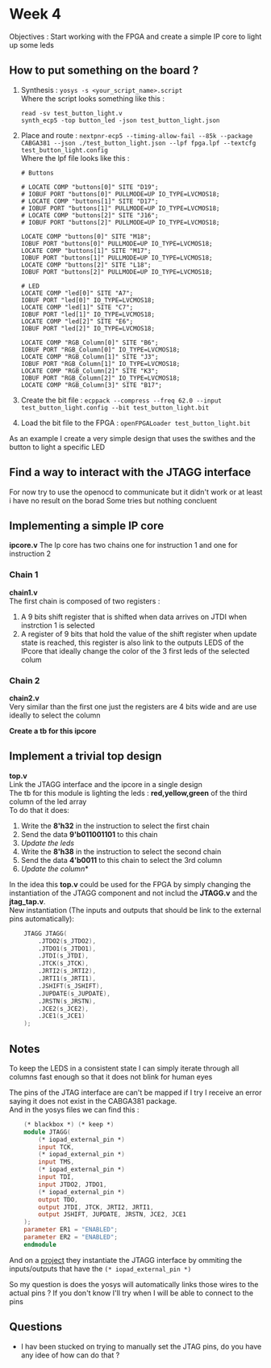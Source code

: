 # Week 4

Objectives : Start working with the FPGA and create a simple IP core to light up some leds  

## How to put something on the board ?

1. Synthesis : ```yosys -s <your_script_name>.script```  
    Where the script looks something like this :  

    ```script
    read -sv test_button_light.v
    synth_ecp5 -top button_led -json test_button_light.json
    ```

2. Place and route : ```nextpnr-ecp5 --timing-allow-fail --85k --package CABGA381 --json ./test_button_light.json --lpf fpga.lpf --textcfg test_button_light.config```  
    Where the lpf file looks like this :  

    ```lpf
    # Buttons

    # LOCATE COMP "buttons[0]" SITE "D19";
    # IOBUF PORT "buttons[0]" PULLMODE=UP IO_TYPE=LVCMOS18;
    # LOCATE COMP "buttons[1]" SITE "D17";
    # IOBUF PORT "buttons[1]" PULLMODE=UP IO_TYPE=LVCMOS18;
    # LOCATE COMP "buttons[2]" SITE "J16";
    # IOBUF PORT "buttons[2]" PULLMODE=UP IO_TYPE=LVCMOS18;

    LOCATE COMP "buttons[0]" SITE "M18";
    IOBUF PORT "buttons[0]" PULLMODE=UP IO_TYPE=LVCMOS18;
    LOCATE COMP "buttons[1]" SITE "M17";
    IOBUF PORT "buttons[1]" PULLMODE=UP IO_TYPE=LVCMOS18;
    LOCATE COMP "buttons[2]" SITE "L18";
    IOBUF PORT "buttons[2]" PULLMODE=UP IO_TYPE=LVCMOS18;

    # LED
    LOCATE COMP "led[0]" SITE "A7";
    IOBUF PORT "led[0]" IO_TYPE=LVCMOS18;
    LOCATE COMP "led[1]" SITE "C7";
    IOBUF PORT "led[1]" IO_TYPE=LVCMOS18;
    LOCATE COMP "led[2]" SITE "E6";
    IOBUF PORT "led[2]" IO_TYPE=LVCMOS18;

    LOCATE COMP "RGB_Column[0]" SITE "B6";
    IOBUF PORT "RGB_Column[0]" IO_TYPE=LVCMOS18;
    LOCATE COMP "RGB_Column[1]" SITE "J3";
    IOBUF PORT "RGB_Column[1]" IO_TYPE=LVCMOS18;
    LOCATE COMP "RGB_Column[2]" SITE "K3";
    IOBUF PORT "RGB_Column[2]" IO_TYPE=LVCMOS18;
    LOCATE COMP "RGB_Column[3]" SITE "B17";
    ```

3. Create the bit file : ```ecppack --compress --freq 62.0 --input test_button_light.config --bit test_button_light.bit```  
4. Load the bit file to the FPGA : ```openFPGALoader test_button_light.bit```  

As an example I create a very simple design that uses the swithes and the button to light a specific LED


## Find a way to interact with the JTAGG interface 

For now try to use the openocd to communicate but it didn't work or at least i have no result on the borad
Some tries but nothing concluent 

## Implementing a simple IP core

**ipcore.v**
The Ip core has two chains one for instruction 1 and one for instruction 2

### Chain 1

**chain1.v**  
The first chain is composed of two registers :

1. A 9 bits shift register that is shifted when data arrives on JTDI when instrction 1 is selected
2. A register of 9 bits that hold the value of the shift register when update state is reached, this register is also link to the outputs LEDS of the IPcore that ideally change the color of the 3 first leds of the selected colum

### Chain 2

**chain2.v**  
Very similar than the first one just the registers are 4 bits wide and are use ideally to select the column

**Create a tb for this ipcore**  

## Implement a trivial top design

**top.v**  
Link the JTAGG interface and the ipcore in a single design  
The tb for this module is lighting the leds : **red,yellow,green** of the third column of the led array  
To do that it does: 

1. Write the **8'h32** in the instruction to select the first chain
2. Send the data **9'b011001101** to this chain
3. *Update the leds*
4. Write the **8'h38** in the instruction to select the second chain
5. Send the data **4'b0011** to this chain to select the 3rd column
6. *Update the column**

In the idea this **top.v** could be used for the FPGA by simply changing the instantiation of the JTAGG component and not includ the **JTAGG.v** and the **jtag_tap.v**.  
New instantiation (The inputs and outputs that should be link to the external pins automatically):  

```verilog
    JTAGG JTAGG(
        .JTDO2(s_JTDO2),
        .JTDO1(s_JTDO1),
        .JTDI(s_JTDI),
        .JTCK(s_JTCK),
        .JRTI2(s_JRTI2),
        .JRTI1(s_JRTI1),
        .JSHIFT(s_JSHIFT),
        .JUPDATE(s_JUPDATE),
        .JRSTN(s_JRSTN),
        .JCE2(s_JCE2),
        .JCE1(s_JCE1)
    );
```

## Notes 

To keep the LEDS in a consistent state I can simply iterate through all columns fast enough so that it does not blink for human eyes

The pins of the JTAG interface are can't be mapped if I try I receive an error saying it does not exist in the CABGA381 package.  
And in the yosys files we can find this :  

```verilog
    (* blackbox *) (* keep *)
    module JTAGG(
        (* iopad_external_pin *)
        input TCK, 
        (* iopad_external_pin *)
        input TMS, 
        (* iopad_external_pin *)
        input TDI,
        input JTDO2, JTDO1,
        (* iopad_external_pin *)
        output TDO,
        output JTDI, JTCK, JRTI2, JRTI1,
        output JSHIFT, JUPDATE, JRSTN, JCE2, JCE1
    );
    parameter ER1 = "ENABLED";
    parameter ER2 = "ENABLED";
    endmodule
```

And on a [project](https://github.com/Spritetm/hadbadge2019_fpgasoc/blob/9b24c061f50e22a111c7a73bfdd24c0d52ca5b5d/soc/top_fpga.v#L311-L322) they instantiate the JTAGG interface by ommiting the inputs/outputs that have the ```(* iopad_external_pin *)```  

So my question is does the yosys will automatically links those wires to the actual pins ? If you don't know I'll try when I will be able to connect to the pins

## Questions  

- I hav been stucked on trying to manually set the JTAG pins, do you have any idee of how can do that ?  
